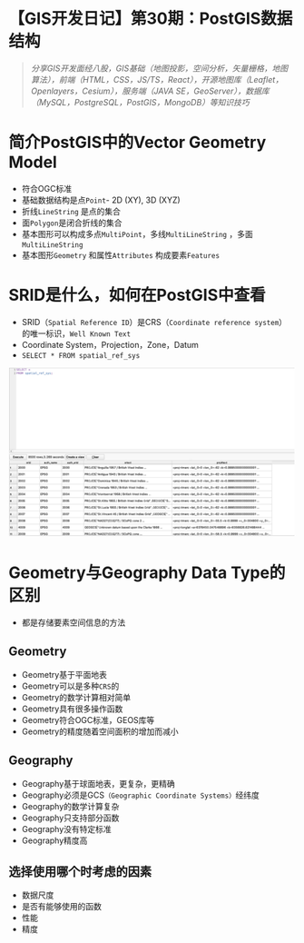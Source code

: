 # 【GIS开发日记】第30期：PostGIS数据结构

> *分享GIS开发面经八股，GIS基础（地图投影，空间分析，矢量栅格，地图算法），前端（HTML，CSS，JS/TS，React），开源地图库（Leaflet，Openlayers，Cesium），服务端（JAVA SE，GeoServer），数据库（MySQL，PostgreSQL，PostGIS，MongoDB）等知识技巧*
> 

# 简介PostGIS中的Vector Geometry Model

- 符合OGC标准
- 基础数据结构是点`Point`- 2D (XY), 3D (XYZ)
- 折线`LineString` 是点的集合
- 面`Polygon`是闭合折线的集合
- 基本图形可以构成多点`MultiPoint`，多线`MultiLineString` ，多面`MultiLineString`
- 基本图形`Geometry` 和属性`Attributes` 构成要素`Features`

# SRID是什么，如何在PostGIS中查看

- SRID（`Spatial Reference ID`）是CRS（`Coordinate reference system`）的唯一标识，`Well Known Text`
- Coordinate System，Projection，Zone，Datum
- `SELECT * FROM spatial_ref_sys`

![Untitled](%E3%80%90GIS%E5%BC%80%E5%8F%91%E6%97%A5%E8%AE%B0%E3%80%91%E7%AC%AC30%E6%9C%9F%EF%BC%9APostGIS%E6%95%B0%E6%8D%AE%E7%BB%93%E6%9E%84%2067c775bd4c6744bd8d3dbfc917520fd0/Untitled.png)

# Geometry与Geography Data Type的区别

- 都是存储要素空间信息的方法

## Geometry

- Geometry基于平面地表
- Geometry可以是多种`CRS`的
- Geometry的数学计算相对简单
- Geometry具有很多操作函数
- Geometry符合OGC标准，GEOS库等
- Geometry的精度随着空间面积的增加而减小

## Geography

- Geography基于球面地表，更复杂，更精确
- Geography必须是GCS`（Geographic Coordinate Systems）`经纬度
- Geography的数学计算复杂
- Geography只支持部分函数
- Geography没有特定标准
- Geography精度高

## 选择使用哪个时考虑的因素

- 数据尺度
- 是否有能够使用的函数
- 性能
- 精度